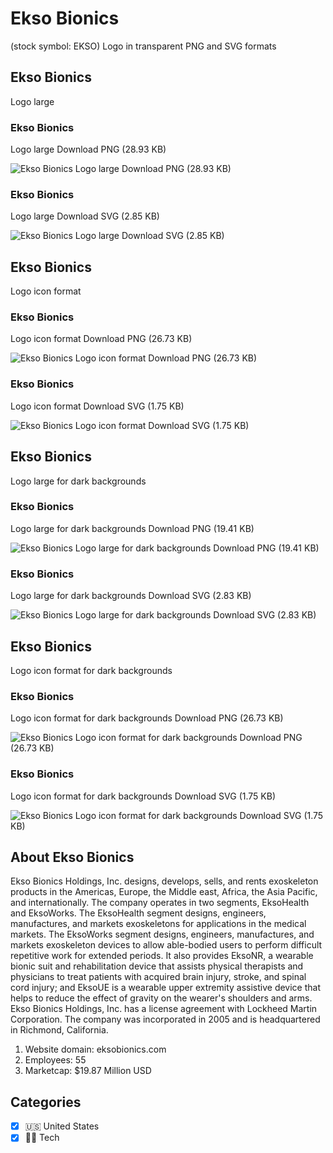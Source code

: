 # Ekso Bionics
 (stock symbol: EKSO) Logo in transparent PNG and SVG formats

## Ekso Bionics
 Logo large

### Ekso Bionics
 Logo large Download PNG (28.93 KB)

![Ekso Bionics
 Logo large Download PNG (28.93 KB)](/img/orig/EKSO_BIG-8563957b.png)

### Ekso Bionics
 Logo large Download SVG (2.85 KB)

![Ekso Bionics
 Logo large Download SVG (2.85 KB)](/img/orig/EKSO_BIG-3fe3b257.svg)

## Ekso Bionics
 Logo icon format

### Ekso Bionics
 Logo icon format Download PNG (26.73 KB)

![Ekso Bionics
 Logo icon format Download PNG (26.73 KB)](/img/orig/EKSO-d339d137.png)

### Ekso Bionics
 Logo icon format Download SVG (1.75 KB)

![Ekso Bionics
 Logo icon format Download SVG (1.75 KB)](/img/orig/EKSO-a0b3d23b.svg)

## Ekso Bionics
 Logo large for dark backgrounds

### Ekso Bionics
 Logo large for dark backgrounds Download PNG (19.41 KB)

![Ekso Bionics
 Logo large for dark backgrounds Download PNG (19.41 KB)](/img/orig/EKSO_BIG.D-5581eacc.png)

### Ekso Bionics
 Logo large for dark backgrounds Download SVG (2.83 KB)

![Ekso Bionics
 Logo large for dark backgrounds Download SVG (2.83 KB)](/img/orig/EKSO_BIG.D-9a2c60c4.svg)

## Ekso Bionics
 Logo icon format for dark backgrounds

### Ekso Bionics
 Logo icon format for dark backgrounds Download PNG (26.73 KB)

![Ekso Bionics
 Logo icon format for dark backgrounds Download PNG (26.73 KB)](/img/orig/EKSO.D-eab36c09.png)

### Ekso Bionics
 Logo icon format for dark backgrounds Download SVG (1.75 KB)

![Ekso Bionics
 Logo icon format for dark backgrounds Download SVG (1.75 KB)](/img/orig/EKSO.D-03e8b7c3.svg)

## About Ekso Bionics


Ekso Bionics Holdings, Inc. designs, develops, sells, and rents exoskeleton products in the Americas, Europe, the Middle east, Africa, the Asia Pacific, and internationally. The company operates in two segments, EksoHealth and EksoWorks. The EksoHealth segment designs, engineers, manufactures, and markets exoskeletons for applications in the medical markets. The EksoWorks segment designs, engineers, manufactures, and markets exoskeleton devices to allow able-bodied users to perform difficult repetitive work for extended periods. It also provides EksoNR, a wearable bionic suit and rehabilitation device that assists physical therapists and physicians to treat patients with acquired brain injury, stroke, and spinal cord injury; and EksoUE is a wearable upper extremity assistive device that helps to reduce the effect of gravity on the wearer's shoulders and arms. Ekso Bionics Holdings, Inc. has a license agreement with Lockheed Martin Corporation. The company was incorporated in 2005 and is headquartered in Richmond, California.

1. Website domain: eksobionics.com
2. Employees: 55
3. Marketcap: $19.87 Million USD


## Categories
- [x] 🇺🇸 United States
- [x] 👩‍💻 Tech

